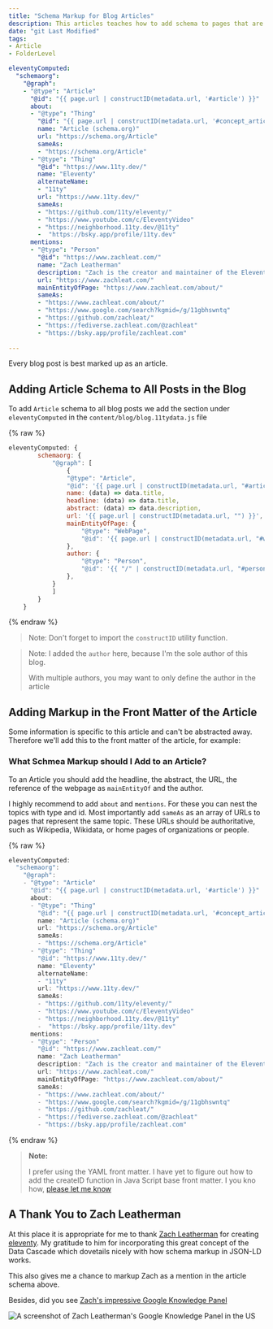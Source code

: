 ```yaml
---
title: "Schema Markup for Blog Articles"
description: This articles teaches how to add schema to pages that are articles such as in a blog.
date: "git Last Modified"
tags:
- Article
- FolderLevel

eleventyComputed:
  "schemaorg": 
    "@graph":
    - "@type": "Article"
      "@id": "{{ page.url | constructID(metadata.url, '#article') }}"
      about:
      - "@type": "Thing"
        "@id": "{{ page.url | constructID(metadata.url, '#concept_article_schema') }}"
        name: "Article (schema.org)"
        url: "https://schema.org/Article"
        sameAs:
        - "https://schema.org/Article"
      - "@type": "Thing"
        "@id": "https://www.11ty.dev/"
        name: "Eleventy"
        alternateName:
        - "11ty"
        url: "https://www.11ty.dev/"
        sameAs: 
        - "https://github.com/11ty/eleventy/"
        - "https://www.youtube.com/c/EleventyVideo"
        - "https://neighborhood.11ty.dev/@11ty"
        -  "https://bsky.app/profile/11ty.dev"
      mentions:
      - "@type": "Person"
        "@id": "https://www.zachleat.com/"
        name: "Zach Leatherman"
        description: "Zach is the creator and maintainer of the Eleventy (11ty) static site generator"
        url: "https://www.zachleat.com/"
        mainEntityOfPage: "https://www.zachleat.com/about/"
        sameAs:
        - "https://www.zachleat.com/about/"
        - "https://www.google.com/search?kgmid=/g/11gbhswntq"
        - "https://github.com/zachleat/"
        - "https://fediverse.zachleat.com/@zachleat"
        - "https://bsky.app/profile/zachleat.com"
      
---
```


Every blog post is best marked up as an article.

## Adding Article Schema to All Posts in the Blog

To add `Article` schema to all blog posts we add the section under `eleventyComputed` in the `content/blog/blog.11tydata.js` file

{% raw %}
```js
eleventyComputed: {
		schemaorg: {
			"@graph": [
				{
				"@type": "Article",
				"@id": '{{ page.url | constructID(metadata.url, "#article") }}',
				name: (data) => data.title,
				headline: (data) => data.title,
				abstract: (data) => data.description,
				url: '{{ page.url | constructID(metadata.url, "") }}',
				mainEntityOfPage: {
					"@type": "WebPage",
					"@id": '{{ page.url | constructID(metadata.url, "#webpage") }}',
				},
				author: {
					"@type": "Person",
					"@id": '{{ "/" | constructID(metadata.url, "#person_kaj_kandler") }}'
				},
			}
			]
		}
	}
```
{% endraw %}

> Note: Don't forget to import the `constructID` utility function.

> Note: I added the `author` here, because I'm the sole author of this blog.
>
> With multiple authors, you may want to only define the author in the article

## Adding Markup in the Front Matter of the Article

Some information is specific to this article and can't be abstracted away. Therefore we'll add this to the front matter of the article, for example:

### What Schmea Markup should I Add to an Article?

To an Article you should add the headline, the abstract, the URL, the reference of the webpage as `mainEntityOf` and the author.

I highly recommend to add `about` and `mentions`. For these you can nest the topics with type and id. Most importantly add `sameAs` as an array of URLs to pages that represent the same topic. These URLs should be authoritative, such as Wikipedia, Wikidata, or home pages of organizations or people.

{% raw %}
```js
eleventyComputed:
  "schemaorg": 
    "@graph":
    - "@type": "Article"
      "@id": "{{ page.url | constructID(metadata.url, '#article') }}"
      about:
      - "@type": "Thing"
        "@id": "{{ page.url | constructID(metadata.url, '#concept_article_schema') }}"
        name: "Article (schema.org)"
        url: "https://schema.org/Article"
        sameAs:
        - "https://schema.org/Article"
      - "@type": "Thing"
        "@id": "https://www.11ty.dev/"
        name: "Eleventy"
        alternateName:
        - "11ty"
        url: "https://www.11ty.dev/"
        sameAs: 
        - "https://github.com/11ty/eleventy/"
        - "https://www.youtube.com/c/EleventyVideo"
        - "https://neighborhood.11ty.dev/@11ty"
        -  "https://bsky.app/profile/11ty.dev"
      mentions:
      - "@type": "Person"
        "@id": "https://www.zachleat.com/"
        name: "Zach Leatherman"
        description: "Zach is the creator and maintainer of the Eleventy (11ty) static site generator"
        url: "https://www.zachleat.com/"
        mainEntityOfPage: "https://www.zachleat.com/about/"
        sameAs:
        - "https://www.zachleat.com/about/"
        - "https://www.google.com/search?kgmid=/g/11gbhswntq"
        - "https://github.com/zachleat/"
        - "https://fediverse.zachleat.com/@zachleat"
        - "https://bsky.app/profile/zachleat.com"
```
{% endraw %}

> **Note:** 
> 
>  I prefer using the YAML front matter. I have yet to figure out how to add the createID function in Java Script base front matter. I you kno how, [please let me know](https://bsky.app/profile/kajkandler.bsky.social)

## A Thank You to Zach Leatherman

At this place it is appropriate for me to thank [Zach Leatherman](https://www.zachleat.com/) for creating [eleventy](https://github.com/11ty/eleventy/). My gratitude to him for incorporating this great concept of the Data Cascade which dovetails nicely with how schema markup in JSON-LD works.

This also gives me a chance to markup Zach as a mention in the article schema above.

Besides, did you see [Zach's impressive Google Knowledge Panel](https://www.google.com/search?kgmid=/g/11gbhswntq&hl=en&gl=US)

![A screenshot of Zach Leatherman's Google Knowledge Panel in the US](./20250605Zach_Leatherman_g_11gbhswntq(Hi%20Res%20Screenshot).png)
